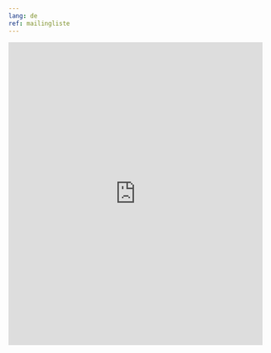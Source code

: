 ```yaml
---
lang: de
ref: mailingliste
---
```

<iframe src="http://lists.denog.de/mailman/listinfo" style="width:100%;height:600px;margin:0px;padding:0;border:0px solid #000000;"></iframe>